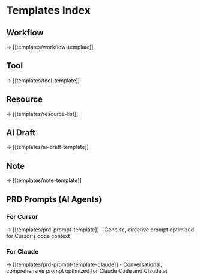 # Templates Index

## Workflow
→ [[templates/workflow-template]]

## Tool
→ [[templates/tool-template]]

## Resource
→ [[templates/resource-list]]

## AI Draft
→ [[templates/ai-draft-template]]

## Note
→ [[templates/note-template]]

## PRD Prompts (AI Agents)

### For Cursor
→ [[templates/prd-prompt-template]] - Concise, directive prompt optimized for Cursor's code context

### For Claude
→ [[templates/prd-prompt-template-claude]] - Conversational, comprehensive prompt optimized for Claude Code and Claude.ai
